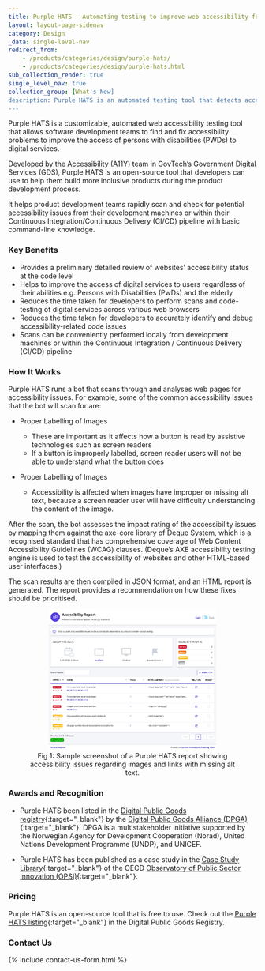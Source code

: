 ```yaml
---
title: Purple HATS - Automating testing to improve web accessibility for apps and websites
layout: layout-page-sidenav
category: Design
_data: single-level-nav
redirect_from:
    - /products/categories/design/purple-hats/
    - /products/categories/design/purple-hats.html
sub_collection_render: true
single_level_nav: true
collection_group: [What's New]
description: Purple HATS is an automated testing tool that detects accessibility issues, helping developers to build more inclusive digital products.
---
```



Purple HATS is a customizable, automated web accessibility testing tool that allows software development teams to find and fix accessibility problems to improve the access of persons with disabilities (PWDs) to digital services.

Developed by the Accessibility (A11Y) team in GovTech’s Government Digital Services (GDS), Purple HATS is an open-source tool  that developers can use to help them build more inclusive products during the product development process. 

It helps product development teams rapidly scan and check for potential accessibility issues from their development machines or within their Continuous Integration/Continuous Delivery (CI/CD) pipeline with basic command-line knowledge.

### Key Benefits

- Provides a preliminary detailed review of websites’ accessibility status at the code level
- Helps to improve the access of digital services to users regardless of their abilities e.g. Persons with Disabilities (PwDs) and the elderly
- Reduces the time taken for developers to perform scans and code-testing of digital services across various web browsers
- Reduces the time taken for developers to accurately identify and debug accessibility-related code issues
- Scans can be conveniently performed locally from development machines or within the Continuous Integration / Continuous Delivery (CI/CD) pipeline

### How It Works

Purple HATS runs a bot that scans through and analyses web pages for accessibility issues. For example, some of the common accessibility issues that the bot will scan for are:

- Proper Labelling of Images
  - These are important as it affects how a button is read by assistive technologies such as screen readers
  - If a button is improperly labelled, screen reader users will not be able to understand what the button does

- Proper Labelling of Images
  - Accessibility is affected when images have improper or missing alt text, because a screen reader user will have difficulty understanding the content of the image.

After the scan, the bot assesses the impact rating of the accessibility issues by mapping them against the axe-core library of Deque System, which is a recognised standard that has comprehensive coverage of Web Content Accessibility Guidelines (WCAG) clauses. (Deque’s AXE accessibility testing engine is used to test the accessibility of websites and other HTML-based user interfaces.)

The scan results are then compiled in JSON format, and an HTML report is generated. The report provides a recommendation on how these fixes should be prioritised.

<figure style="text-align: center">
  <img src="/assets/img/purple-hats-accessibility-report-new.png" width="80%" height="80%" />
	  <figcaption>Fig 1: Sample screenshot of a Purple HATS report showing accessibility issues regarding images and links with missing alt text.</figcaption>
</figure>

### Awards and Recognition

- Purple HATS been listed in the [Digital Public Goods registry](https://digitalpublicgoods.net/registry/purple-hats.html){:target="\_blank"} by the [Digital Public Goods Alliance (DPGA)](https://digitalpublicgoods.net/who-we-are/){:target="\_blank"}. DPGA is a multistakeholder initiative supported by the Norwegian Agency for Development Cooperation (Norad), United Nations Development Programme (UNDP), and UNICEF.

- Purple HATS has been published as a case study in the [Case Study Library](https://oecd-opsi.org/innovations/purple-hats/){:target="\_blank"} of the OECD [Observatory of Public Sector Innovation (OPSI)](https://oecd-opsi.org){:target="\_blank"}.

### Pricing

Purple HATS is an open-source tool that is free to use. Check out the [Purple HATS listing](https://digitalpublicgoods.net/registry/purple-hats.html){:target="\_blank"} in the Digital Public Goods Registry.

### Contact Us

{% include contact-us-form.html %} 


